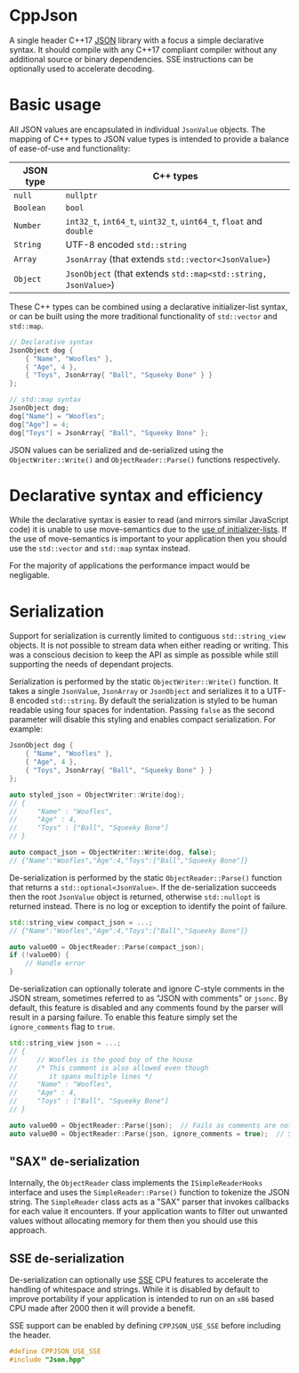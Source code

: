 # CppJson
A single header C++17 [JSON](https://en.wikipedia.org/wiki/JSON) library with a focus a simple declarative syntax.  It should compile with any C++17 compliant compiler without any additional source or binary dependencies.  SSE instructions can be optionally used to accelerate decoding.

# Basic usage
All JSON values are encapsulated in individual ```JsonValue``` objects.  The mapping of C++ types to JSON value types is intended to provide a balance of ease-of-use and functionality:

| JSON type | C++ types |
|-----------|-----------|
| `null`    | `nullptr` |
| `Boolean` | `bool`    |
| `Number`  | `int32_t`, `int64_t`, `uint32_t`, `uint64_t`, `float` and `double` |
| `String`  | UTF-8 encoded `std::string` |
| `Array`   | `JsonArray` (that extends `std::vector<JsonValue>`) |
| `Object`  | `JsonObject` (that extends `std::map<std::string,  JsonValue>`) |

These C++ types can be combined using a declarative initializer-list syntax, or can be built using the more traditional functionality of `std::vector` and `std::map`.

```cpp
// Declarative syntax
JsonObject dog {
    { "Name", "Woofles" },
    { "Age", 4 },
    { "Toys", JsonArray{ "Ball", "Squeeky Bone" } }
};

// std::map syntax
JsonObject dog;
dog["Name"] = "Woofles";
dog["Age"] = 4;
dog["Toys"] = JsonArray{ "Ball", "Squeeky Bone" };
```

JSON values can be serialized and de-serialized using the `ObjectWriter::Write()` and `ObjectReader::Parse()` functions respectively.

# Declarative syntax and efficiency
While the declarative syntax is easier to read (and mirrors similar JavaScript code) it is unable to use move-semantics due to the [use of initializer-lists](https://akrzemi1.wordpress.com/2016/07/07/the-cost-of-stdinitializer_list/).  If the use of move-semantics is important to your application then you should use the `std::vector` and `std::map` syntax instead.

For the majority of applications the performance impact would be negligable.

# Serialization
Support for serialization is currently limited to contiguous `std::string_view` objects.  It is not possible to stream data when either reading or writing.  This was a conscious decision to keep the API as simple as possible while still supporting the needs of dependant projects.

Serialization is performed by the static `ObjectWriter::Write()` function.  It takes a single `JsonValue`, `JsonArray` or `JsonObject` and serializes it to a UTF-8 encoded `std::string`.  By default the serialization is styled to be human readable using four spaces for indentation.  Passing `false` as the second parameter will disable this styling and enables compact serialization.  For example:

```cpp
JsonObject dog {
    { "Name", "Woofles" },
    { "Age", 4 },
    { "Toys", JsonArray{ "Ball", "Squeeky Bone" } }
};

auto styled_json = ObjectWriter::Write(dog);
// {
//     "Name" : "Woofles",
//     "Age" : 4,
//     "Toys" : ["Ball", "Squeeky Bone"]
// }

auto compact_json = ObjectWriter::Write(dog, false);
// {"Name":"Woofles","Age":4,"Toys":["Ball","Squeeky Bone"]}
```

De-serialization is performed by the static `ObjectReader::Parse()` function that returns a `std::optional<JsonValue>`.  If the de-serialization succeeds then the root `JsonValue` object is returned, otherwise `std::nullopt` is returned instead.  There is no log or exception to identify the point of failure.

```cpp
std::string_view compact_json = ...;
// {"Name":"Woofles","Age":4,"Toys":["Ball","Squeeky Bone"]}

auto value00 = ObjectReader::Parse(compact_json);
if (!value00) {
    // Handle error
}
```

De-serialization can optionally tolerate and ignore C-style comments in the JSON stream, sometimes referred to as "JSON with comments" or `jsonc`.  By default, this feature is disabled and any comments found by the parser will result in a parsing failure.  To enable this feature simply set the `ignore_comments` flag to `true`.

```cpp
std::string_view json = ...;
// {
//     // Woofles is the good boy of the house
//     /* This comment is also allowed even though
//        it spans multiple lines */
//     "Name" : "Woofles",
//     "Age" : 4,
//     "Toys" : ["Ball", "Squeeky Bone"]
// }

auto value00 = ObjectReader::Parse(json);  // Fails as comments are not allowed
auto value00 = ObjectReader::Parse(json, ignore_comments = true);  // Succeeds
```

## "SAX" de-serialization
Internally, the `ObjectReader` class implements the `ISimpleReaderHooks` interface and uses the `SimpleReader::Parse()` function to tokenize the JSON string.  The `SimpleReader` class acts as a "SAX" parser that invokes callbacks for each value it encounters.  If your application wants to filter out unwanted values without allocating memory for them then you should use this approach.

## SSE de-serialization
De-serialization can optionally use [SSE](https://en.wikipedia.org/wiki/Streaming_SIMD_Extensions) CPU features to accelerate the handling of whitespace and strings.  While it is disabled by default to improve portability if your application is intended to run on an `x86` based CPU made after 2000 then it will provide a benefit.

SSE support can be enabled by defining `CPPJSON_USE_SSE` before including the header.
```cpp
#define CPPJSON_USE_SSE
#include "Json.hpp"
```